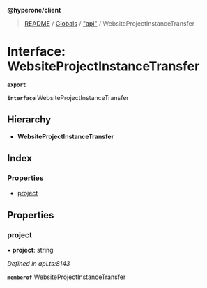 **@hyperone/client**

> [README](../README.md) / [Globals](../globals.md) / ["api"](../modules/_api_.md) / WebsiteProjectInstanceTransfer

# Interface: WebsiteProjectInstanceTransfer

**`export`** 

**`interface`** WebsiteProjectInstanceTransfer

## Hierarchy

* **WebsiteProjectInstanceTransfer**

## Index

### Properties

* [project](_api_.websiteprojectinstancetransfer.md#project)

## Properties

### project

•  **project**: string

*Defined in api.ts:8143*

**`memberof`** WebsiteProjectInstanceTransfer
